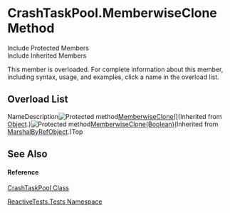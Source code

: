 # CrashTaskPool.MemberwiseClone Method

Include Protected Members  
Include Inherited Members

This member is overloaded. For complete information about this member, including syntax, usage, and examples, click a name in the overload list.

## Overload List

NameDescription![Protected method](images\Hh303103.protmethod(en-us,VS.103).gif "Protected method")[MemberwiseClone()](https://msdn.microsoft.com/en-us/library/57ctke0a)(Inherited from [Object](https://msdn.microsoft.com/en-us/library/e5kfa45b).)![Protected method](images\Hh303103.protmethod(en-us,VS.103).gif "Protected method")[MemberwiseClone(Boolean)](https://msdn.microsoft.com/en-us/library/m:system.marshalbyrefobject.memberwiseclone(system.boolean)(v=VS.103))(Inherited from [MarshalByRefObject](https://msdn.microsoft.com/en-us/library/w4302s1f).)Top

## See Also

#### Reference

[CrashTaskPool Class](CrashTaskPool\CrashTaskPool.md)

[ReactiveTests.Tests Namespace](ReactiveTests.Tests\ReactiveTests.Tests.md)




